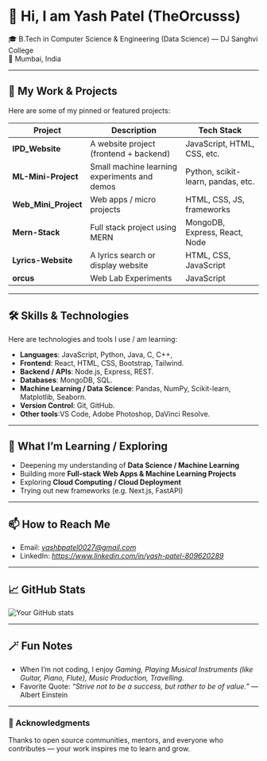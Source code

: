 # 👋 Hi, I am **Yash Patel** (TheOrcusss)

🎓 B.Tech in Computer Science & Engineering (Data Science) — DJ Sanghvi College  
📍 Mumbai, India  

---

## 🔭 My Work & Projects

Here are some of my pinned or featured projects:

| Project | Description | Tech Stack |
|--------|-------------|------------|
| **IPD_Website** | A website project (frontend + backend) | JavaScript, HTML, CSS, etc. |
| **ML-Mini-Project** | Small machine learning experiments and demos | Python, scikit-learn, pandas, etc. |
| **Web_Mini_Project** | Web apps / micro projects | HTML, CSS, JS, frameworks |
| **Mern-Stack** | Full stack project using MERN | MongoDB, Express, React, Node |
| **Lyrics-Website** | A lyrics search or display website | HTML, CSS, JavaScript |
| **orcus** | Web Lab Experiments | JavaScript |

---

## 🛠️ Skills & Technologies

Here are technologies and tools I use / am learning:

- **Languages**: JavaScript, Python, Java, C, C++, 
- **Frontend**: React, HTML, CSS, Bootstrap, Tailwind.
- **Backend / APIs**: Node.js, Express, REST.
- **Databases**: MongoDB, SQL.
- **Machine Learning / Data Science**: Pandas, NumPy, Scikit-learn, Matplotlib, Seaborn.
- **Version Control**: Git, GitHub.
- **Other tools**:VS Code, Adobe Photoshop, DaVinci Resolve.

---

## 🌱 What I’m Learning / Exploring

- Deepening my understanding of **Data Science / Machine Learning**
- Building more **Full-stack Web Apps & Machine Learning Projects**
- Exploring **Cloud Computing / Cloud Deployment**
- Trying out new frameworks (e.g. Next.js, FastAPI)  

---

## 📫 How to Reach Me

- Email: *yashbpatel0027@gmail.com*  
- LinkedIn: *https://www.linkedin.com/in/yash-patel-809620289*

---

## 📈 GitHub Stats

![Your GitHub stats](https://github-readme-stats.vercel.app/api?username=TheOrcusss&show_icons=true&theme=radical)  

---

## 🪄 Fun Notes

- When I’m not coding, I enjoy *Gaming, Playing Musical Instruments (like Guitar, Piano, Flute), Music Production, Travelling.*  
- Favorite Quote: *“Strive not to be a success, but rather to be of value.”* — Albert Einstein

---

### 🙏 Acknowledgments

Thanks to open source communities, mentors, and everyone who contributes — your work inspires me to learn and grow.
